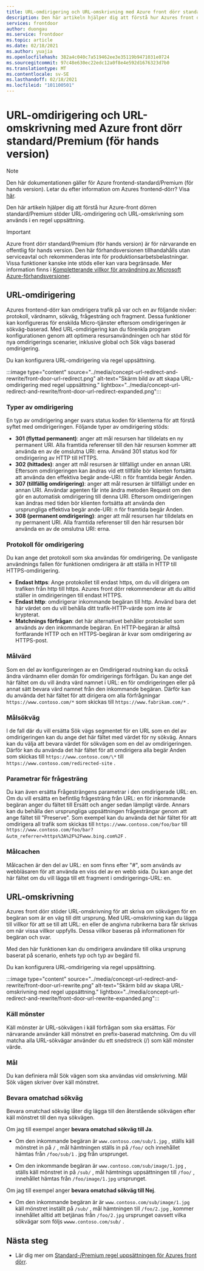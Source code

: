 ```yaml
---
title: URL-omdirigering och URL-omskrivning med Azure front dörr standard/Premium (för hands version)
description: Den här artikeln hjälper dig att förstå hur Azures front dörr stöder URL-omdirigering och URL-omskrivning med Azures frontend-regel uppsättning.
services: frontdoor
author: duongau
ms.service: frontdoor
ms.topic: article
ms.date: 02/18/2021
ms.author: yuajia
ms.openlocfilehash: 382a4c040c7a519462ee3e35119b9471031e0724
ms.sourcegitcommit: 97c48e630ec22edc12a0f8e4e592d1676323d7b0
ms.translationtype: MT
ms.contentlocale: sv-SE
ms.lasthandoff: 02/18/2021
ms.locfileid: "101100501"
---
```

# <a name="url-redirect-and-url-rewrite-with-azure-front-door-standardpremium-preview"></a>URL-omdirigering och URL-omskrivning med Azure front dörr standard/Premium (för hands version)

> [!Note]
> Den här dokumentationen gäller för Azure frontend-standard/Premium (för hands version). Letar du efter information om Azures frontend-dörr? Visa [här](../front-door-overview.md).

Den här artikeln hjälper dig att förstå hur Azure-front dörren standard/Premium stöder URL-omdirigering och URL-omskrivning som används i en regel uppsättning.

> [!IMPORTANT]
> Azure front dörr standard/Premium (för hands version) är för närvarande en offentlig för hands version.
> Den här förhandsversionen tillhandahålls utan serviceavtal och rekommenderas inte för produktionsarbetsbelastningar. Vissa funktioner kanske inte stöds eller kan vara begränsade.
> Mer information finns i [Kompletterande villkor för användning av Microsoft Azure-förhandsversioner](https://azure.microsoft.com/support/legal/preview-supplemental-terms/).

## <a name="url-redirect"></a>URL-omdirigering

Azures frontend-dörr kan omdirigera trafik på var och en av följande nivåer: protokoll, värdnamn, sökväg, frågesträng och fragment. Dessa funktioner kan konfigureras för enskilda Micro-tjänster eftersom omdirigeringen är sökväg-baserad. Med URL-omdirigering kan du förenkla program konfigurationen genom att optimera resursanvändningen och har stöd för nya omdirigerings scenarier, inklusive global och Sök vägs baserad omdirigering.

Du kan konfigurera URL-omdirigering via regel uppsättning.

:::image type="content" source="../media/concept-url-redirect-and-rewrite/front-door-url-redirect.png" alt-text="Skärm bild av att skapa URL-omdirigering med regel uppsättning." lightbox="../media/concept-url-redirect-and-rewrite/front-door-url-redirect-expanded.png":::

### <a name="redirection-types"></a>Typer av omdirigering
En typ av omdirigering anger svars status koden för klienterna för att förstå syftet med omdirigeringen. Följande typer av omdirigering stöds:

* **301 (flyttad permanent)**: anger att mål resursen har tilldelats en ny permanent URI. Alla framtida referenser till den här resursen kommer att använda en av de omslutna URI: erna. Använd 301 status kod för omdirigering av HTTP till HTTPS.
* **302 (hittades)**: anger att mål resursen är tillfälligt under en annan URI. Eftersom omdirigeringen kan ändras vid ett tillfälle bör klienten fortsätta att använda den effektiva begär ande-URI: n för framtida begär Anden.
* **307 (tillfällig omdirigering)**: anger att mål resursen är tillfälligt under en annan URI. Användar agenten får inte ändra metoden Request om den gör en automatisk omdirigering till denna URI. Eftersom omdirigeringen kan ändras med tiden bör klienten fortsätta att använda den ursprungliga effektiva begär ande-URI: n för framtida begär Anden.
* **308 (permanent omdirigering)**: anger att mål resursen har tilldelats en ny permanent URI. Alla framtida referenser till den här resursen bör använda en av de omslutna URI: erna.

### <a name="redirection-protocol"></a>Protokoll för omdirigering
Du kan ange det protokoll som ska användas för omdirigering. De vanligaste användnings fallen för funktionen omdirigera är att ställa in HTTP till HTTPS-omdirigering.

* **Endast https**: Ange protokollet till endast https, om du vill dirigera om trafiken från http till https. Azures front dörr rekommenderar att du alltid ställer in omdirigeringen till endast HTTPS.
* **Endast http**: omdirigerar inkommande begäran till http. Använd bara det här värdet om du vill behålla ditt trafik-HTTP-värde som inte är krypterat.
* **Matchnings förfrågan**: det här alternativet behåller protokollet som används av den inkommande begäran. En HTTP-begäran är alltså fortfarande HTTP och en HTTPS-begäran är kvar som omdirigering av HTTPS-post.

### <a name="destination-host"></a>Målvärd
Som en del av konfigureringen av en Omdirigerad routning kan du också ändra värdnamn eller domän för omdirigerings förfrågan. Du kan ange det här fältet om du vill ändra värd namnet i URL: en för omdirigeringen eller på annat sätt bevara värd namnet från den inkommande begäran. Därför kan du använda det här fältet för att dirigera om alla förfrågningar `https://www.contoso.com/*` som skickas till `https://www.fabrikam.com/*` .

### <a name="destination-path"></a>Målsökväg
I de fall där du vill ersätta Sök vägs segmentet för en URL som en del av omdirigeringen kan du ange det här fältet med värdet för ny sökväg. Annars kan du välja att bevara värdet för sökvägen som en del av omdirigeringen. Därför kan du använda det här fältet för att omdirigera alla begär Anden som skickas till `https://www.contoso.com/\*` till  `https://www.contoso.com/redirected-site` .

### <a name="query-string-parameters"></a>Parametrar för frågesträng
Du kan även ersätta Frågesträngens parametrar i den omdirigerade URL: en. Om du vill ersätta en befintlig frågesträng från URL: en för inkommande begäran anger du fältet till Ersätt och anger sedan lämpligt värde. Annars kan du behålla den ursprungliga uppsättningen frågesträngar genom att ange fältet till "Preserve". Som exempel kan du använda det här fältet för att omdirigera all trafik som skickas till `https://www.contoso.com/foo/bar` till `https://www.contoso.com/foo/bar?&utm_referrer=https%3A%2F%2Fwww.bing.com%2F` . 

### <a name="destination-fragment"></a>Målcachen
Målcachen är den del av URL: en som finns efter "#", som används av webbläsaren för att använda en viss del av en webb sida. Du kan ange det här fältet om du vill lägga till ett fragment i omdirigerings-URL: en.

## <a name="url-rewrite"></a>URL-omskrivning

Azures front dörr stöder URL-omskrivning för att skriva om sökvägen för en begäran som är en väg till ditt ursprung. Med URL-omskrivning kan du lägga till villkor för att se till att URL: en eller de angivna rubrikerna bara får skrivas om när vissa villkor uppfylls. Dessa villkor baseras på informationen för begäran och svar.

Med den här funktionen kan du omdirigera användare till olika ursprung baserat på scenario, enhets typ och typ av begärd fil.

Du kan konfigurera URL-omdirigering via regel uppsättning.

:::image type="content" source="../media/concept-url-redirect-and-rewrite/front-door-url-rewrite.png" alt-text="Skärm bild av skapa URL-omskrivning med regel uppsättning." lightbox="../media/concept-url-redirect-and-rewrite/front-door-url-rewrite-expanded.png":::

### <a name="source-pattern"></a>Käll mönster

Käll mönster är URL-sökvägen i käll förfrågan som ska ersättas. För närvarande använder käll mönstret en prefix-baserad matchning. Om du vill matcha alla URL-sökvägar använder du ett snedstreck (/) som käll mönster värde.

### <a name="destination"></a>Mål

Du kan definiera mål Sök vägen som ska användas vid omskrivning. Mål Sök vägen skriver över käll mönstret.

### <a name="preserve-unmatched-path"></a>Bevara omatchad sökväg

Bevara omatchad sökväg låter dig lägga till den återstående sökvägen efter käll mönstret till den nya sökvägen.

Om jag till exempel anger **bevara omatchad sökväg till Ja**.
* Om den inkommande begäran är `www.contoso.com/sub/1.jpg` , ställs käll mönstret in på `/` , mål hämtningen ställs in på `/foo/` och innehållet hämtas från `/foo/sub/1` . jpg från ursprunget.

* Om den inkommande begäran är `www.contoso.com/sub/image/1.jpg` , ställs käll mönstret in på `/sub/` , mål hämtnings uppsättningen till `/foo/` , innehållet hämtas från `/foo/image/1.jpg` ursprunget.

Om jag till exempel anger **bevara omatchad sökväg till Nej**.
* Om den inkommande begäran är är `www.contoso.com/sub/image/1.jpg` käll mönstret inställt på `/sub/` , mål hämtningen till `/foo/2.jpg` , kommer innehållet alltid att betjänas från `/foo/2.jpg` ursprunget oavsett vilka sökvägar som följs `wwww.contoso.com/sub/` .

## <a name="next-steps"></a>Nästa steg

* Lär dig mer om [Standard-/Premium regel uppsättningen för Azures front dörr](concept-rule-set.md).
